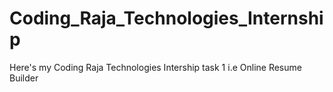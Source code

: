 # Coding_Raja_Technologies_Internship
Here's my Coding Raja Technologies Intership task 1 i.e Online Resume Builder
